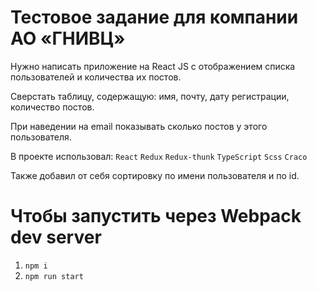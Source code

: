 # Тестовое задание для компании АО «ГНИВЦ»

Нужно написать приложение на React JS
 с отображением списка пользователей и количества их постов.
 
Сверстать таблицу, содержащую: имя, почту, дату регистрации, количество постов.

При наведении на email показывать сколько постов у этого пользователя.


В проекте использовал:
 `React`
`Redux`
`Redux-thunk`
 `TypeScript`
 `Scss`
 `Craco`
 
 Также добавил от себя сортировку по имени пользователя и по id.
  
 # Чтобы запустить через Webpack dev server
 1) `npm i`
 2) `npm run start`






